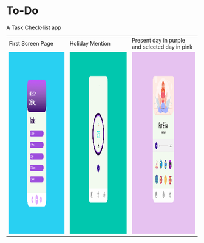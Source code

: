 # To-Do

A Task Check-list app



<table>
  <tr>
    <td>First Screen Page</td>
     <td>Holiday Mention</td>
     <td>Present day in purple and selected day in pink</td>
  </tr>
  <tr>
    <td><img src="/Todo_ui.jpg" width=270 height=480></td>
    <td><img src="/countdown_UI.jpg" width=270 height=480></td>
    <td><img src="/podcast_Ui.jpg" width=270 height=480></td>
  </tr>
 </table>

